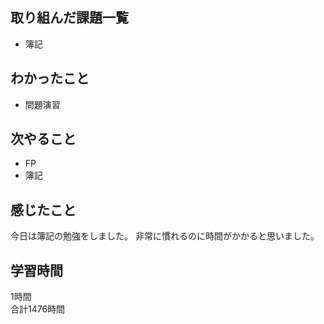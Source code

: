 ## 取り組んだ課題一覧
- 簿記

## わかったこと
- 問題演習

## 次やること
- FP
- 簿記

## 感じたこと
今日は簿記の勉強をしました。
非常に慣れるのに時間がかかると思いました。

## 学習時間
1時間<br />
合計1476時間
